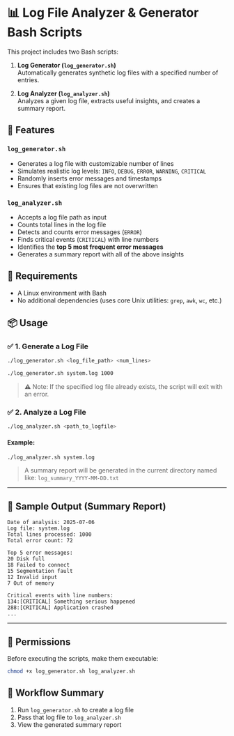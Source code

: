 # 📊 Log File Analyzer & Generator Bash Scripts

This project includes two Bash scripts:

1. **Log Generator (`log_generator.sh`)**  
   Automatically generates synthetic log files with a specified number of entries.

2. **Log Analyzer (`log_analyzer.sh`)**  
   Analyzes a given log file, extracts useful insights, and creates a summary report.

## 📄 Features
### `log_generator.sh`
- Generates a log file with customizable number of lines  
- Simulates realistic log levels: `INFO`, `DEBUG`, `ERROR`, `WARNING`, `CRITICAL`  
- Randomly inserts error messages and timestamps  
- Ensures that existing log files are not overwritten

### `log_analyzer.sh`
- Accepts a log file path as input  
- Counts total lines in the log file  
- Detects and counts error messages (`ERROR`)  
- Finds critical events (`CRITICAL`) with line numbers  
- Identifies the **top 5 most frequent error messages**  
- Generates a summary report with all of the above insights  

## 🧰 Requirements

- A Linux environment with Bash  
- No additional dependencies (uses core Unix utilities: `grep`, `awk`, `wc`, etc.)

## 📦 Usage
### ✅ 1. Generate a Log File
```bash
./log_generator.sh <log_file_path> <num_lines>
````

```bash
./log_generator.sh system.log 1000
```

> ⚠️ Note: If the specified log file already exists, the script will exit with an error.


### ✅ 2. Analyze a Log File
```bash
./log_analyzer.sh <path_to_logfile>
```

#### Example:
```bash
./log_analyzer.sh system.log
```

> A summary report will be generated in the current directory named like:
> `log_summary_YYYY-MM-DD.txt`
---

## 📁 Sample Output (Summary Report)

```
Date of analysis: 2025-07-06
Log file: system.log
Total lines processed: 1000
Total error count: 72

Top 5 error messages:
20 Disk full
18 Failed to connect
15 Segmentation fault
12 Invalid input
7 Out of memory

Critical events with line numbers:
134:[CRITICAL] Something serious happened
288:[CRITICAL] Application crashed
...
```

---

## 🔐 Permissions
Before executing the scripts, make them executable:
```bash
chmod +x log_generator.sh log_analyzer.sh
```

## 🔄 Workflow Summary
1. Run `log_generator.sh` to create a log file
2. Pass that log file to `log_analyzer.sh`
3. View the generated summary report
